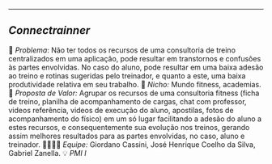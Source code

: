 -------------------
*Connectrainner*
-------------------
🙁 *Problema*: Não ter todos os recursos de uma consultoria de treino centralizados em uma aplicação, pode
resultar em transtornos e confusões às partes envolvidas. No caso do aluno, pode resultar em uma baixa adesão ao treino e rotinas 
sugeridas pelo treinador, e quanto a este, uma baixa produtividade relativa em seu trabalho.
🙂 *Nicho:* Mundo fitness, academias.
🎁 *Proposta de Valor:* Agrupar os recursos de uma consultoria fitness (ficha de treino, planilha de acompanhamento de cargas, chat com professor,
videos referência, videos de execução do aluno, apostilas, fotos de acompanhamento do físico) em um só lugar facilitando a adesão do aluno a estes recursos, e consequentemente sua evolução nos treinos, gerando assim melhores resultados para as partes envolvidas, no caso, aluno e treinador.
🧑‍💻👩‍💻 *Equipe:* Giordano Cassini, José Henrique Coelho da Silva, Gabriel Zanella.
💡 *PMI I*